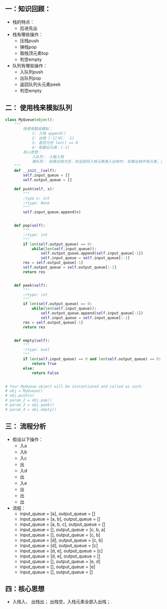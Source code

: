 
## 一：知识回顾： 
- 栈的特点： 
  - 后进先出
- 栈有哪些操作： 
  - 压栈push
  - 弹栈pop
  - 取栈顶元素top
  - 判空empty
- 队列有哪些操作： 
  - 入队列push
  - 出队列pop
  - 返回队列头元素peek
  - 判空empty

## 二： 使用栈来模拟队列
```python
class MyQueue(object):
    """
        栈使用数组模拟： 
            1: 入栈 append()
            2: 出栈 [-1]与[: -1]
            3: 是否为空 len() == 0
            4: 取最后元素：[-1]
        核心思想：
            入队列： 入输入栈
            弹队列： 如果出栈为空，则全部将入栈元素弹入出栈中; 如果出栈中有元素，则直接出栈。
    """
    def __init__(self):
        self.input_queue = []
        self.output_queue = []

    def push(self, x):
        """
        :type x: int
        :rtype: None
        """
        self.input_queue.append(x)


    def pop(self):
        """
        :rtype: int
        """
        if len(self.output_queue) == 0: 
            while(len(self.input_queue)): 
                self.output_queue.append(self.input_queue[-1])
                self.input_queue = self.input_queue[:-1]
        res = self.output_queue[-1]
        self.output_queue = self.output_queue[:-1]
        return res


    def peek(self):
        """
        :rtype: int
        """
        if len(self.output_queue) == 0: 
            while(len(self.input_queue)): 
                self.output_queue.append(self.input_queue[-1])
                self.input_queue = self.input_queue[:-1]
        res = self.output_queue[-1]
        return res


    def empty(self):
        """
        :rtype: bool
        """
        if len(self.input_queue) == 0 and len(self.output_queue) == 0: 
            return True
        else: 
            return False


# Your MyQueue object will be instantiated and called as such:
# obj = MyQueue()
# obj.push(x)
# param_2 = obj.pop()
# param_3 = obj.peek()
# param_4 = obj.empty()
```
## 三： 流程分析
- 假设以下操作： 
  - 入a
  - 入b
  - 入c
  - 出
  - 入d
  - 出
  - 入e
  - 出
  - 出
  - 出
- 流程： 
  - input_queue = [a], output_queue = []
  - input_queue = [a, b], output_queue = []
  - input_queue = [a, b, c], output_queue = []
  - input_queue = [], output_queue = [c, b, a]
  - input_queue = [], output_queue = [c, b]
  - input_queue = [d], output_queue = [c, b]
  - input_queue = [d], output_queue = [c]
  - input_queue = [d, e], output_queue = [c]
  - input_queue = [d, e], output_queue = []
  - input_queue = [], output_queue = [e, d]
  - input_queue = [], output_queue = [e]
  - input_queue = [], output_queue = []

## 四：核心思想
- 入栈入， 出栈出； 出栈空，入栈元素全部入出栈；